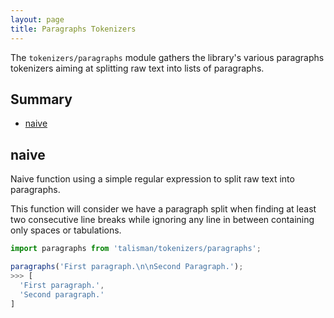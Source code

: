 ```yaml
---
layout: page
title: Paragraphs Tokenizers
---
```


The `tokenizers/paragraphs` module gathers the library's various paragraphs tokenizers aiming at splitting raw text into lists of paragraphs.

## Summary

* [naive](#naive)

<h2 id="naive">naive</h2>

Naive function using a simple regular expression to split raw text into paragraphs.

This function will consider we have a paragraph split when finding at least two consecutive line breaks while ignoring any line in between containing only spaces or tabulations.

```js
import paragraphs from 'talisman/tokenizers/paragraphs';

paragraphs('First paragraph.\n\nSecond Paragraph.');
>>> [
  'First paragraph.',
  'Second paragraph.'
]
```

<div id="naive-mount"></div>

<script src="{{ site.baseurl }}/assets/dist/tokenizers-paragraphs.js"></script>

